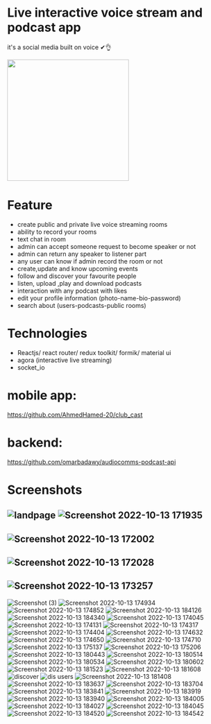# Live interactive voice stream and podcast app
it's a social media built on voice ✔👌

<img src="https://user-images.githubusercontent.com/72945669/175784662-35e4d785-e76a-40fd-b162-0caf7e82511a.png" width="280">

# Feature
- create public and private live voice streaming rooms 
- ability to record your rooms 
- text chat in room
- admin can accept someone request to become speaker or not 
- admin can return any speaker to listener part
- any user can know if admin record the room or not
- create,update and know upcoming events  
- follow and discover your favourite people 
- listen, upload ,play and download podcasts
- interaction with any podcast with likes 
- edit your profile information (photo-name-bio-password)
- search about (users-podcasts-public rooms)

# Technologies
- Reactjs/ react router/ redux toolkit/ formik/ material ui
- agora (interactive live streaming)
- socket_io

# mobile app:
https://github.com/AhmedHamed-20/club_cast

# backend:
https://github.com/omarbadawy/audiocomms-podcast-api
# Screenshots
![landpage](https://user-images.githubusercontent.com/69516726/195837930-8f80075a-62d2-433b-a15d-3755d709163c.png)
![Screenshot 2022-10-13 171935](https://user-images.githubusercontent.com/69516726/195838008-8453f076-88a2-4156-a1a1-21635db2ea4f.png)
-
![Screenshot 2022-10-13 172002](https://user-images.githubusercontent.com/69516726/195838038-a6eb1ff0-5444-4b9d-b658-8d68d3931924.png)
-
![Screenshot 2022-10-13 172028](https://user-images.githubusercontent.com/69516726/195838066-b667f954-fa6a-413a-b725-b0526b33d2d8.png)
-
![Screenshot 2022-10-13 173257](https://user-images.githubusercontent.com/69516726/195838197-11e5e8bf-e2d9-4726-886b-9e3b99bc9eed.png)
-
![Screenshot (3)](https://user-images.githubusercontent.com/69516726/195838249-4cf0de3f-1b10-4fcc-a521-ccee65e8c4da.png)
![Screenshot 2022-10-13 174934](https://user-images.githubusercontent.com/69516726/195838299-5017aea4-4be8-4635-8226-7b6da66e0449.png)
![Screenshot 2022-10-13 174852](https://user-images.githubusercontent.com/69516726/195838318-e761de57-3088-405b-88ec-1e9ffc72b9a6.png)
![Screenshot 2022-10-13 184126](https://user-images.githubusercontent.com/69516726/195838357-24745f69-6580-4255-9451-60c76c9869c9.png)
![Screenshot 2022-10-13 184340](https://user-images.githubusercontent.com/69516726/195838384-d4ee8b8e-c73f-4149-afaf-d2ef6e7b11b3.png)
![Screenshot 2022-10-13 174045](https://user-images.githubusercontent.com/69516726/195838445-c43f9906-1769-4a4d-a433-af17283e84e4.png)
![Screenshot 2022-10-13 174131](https://user-images.githubusercontent.com/69516726/195838467-7201cc72-3ac8-4f77-b7ce-1fc3bf2eb302.png)
![Screenshot 2022-10-13 174317](https://user-images.githubusercontent.com/69516726/195838494-d33d883d-cc5e-4cf7-98f5-d723915578dc.png)
![Screenshot 2022-10-13 174404](https://user-images.githubusercontent.com/69516726/195838512-18b90acd-136b-4fd1-8d96-ebe1a7e8d637.png)
![Screenshot 2022-10-13 174632](https://user-images.githubusercontent.com/69516726/195838524-f87f063b-7aff-47bd-800e-2a7b7ecc4229.png)
![Screenshot 2022-10-13 174650](https://user-images.githubusercontent.com/69516726/195838543-065175be-ea27-4c0f-85ed-102622b65d93.png)
![Screenshot 2022-10-13 174710](https://user-images.githubusercontent.com/69516726/195838565-9e57d3fc-5ccf-4d00-81e9-8bc4b8817f51.png)
![Screenshot 2022-10-13 175137](https://user-images.githubusercontent.com/69516726/195838586-7e67069f-13b9-4609-9990-347e9b1acca4.png)
![Screenshot 2022-10-13 175206](https://user-images.githubusercontent.com/69516726/195838597-b152a3f8-4417-4cdb-9650-7321c9e500a1.png)
![Screenshot 2022-10-13 180443](https://user-images.githubusercontent.com/69516726/195838693-e07ac6bb-fdeb-4a42-b346-697e1e9c378f.png)
![Screenshot 2022-10-13 180514](https://user-images.githubusercontent.com/69516726/195838708-9b31f6b6-1220-45ad-88d6-a503b5fc8887.png)
![Screenshot 2022-10-13 180534](https://user-images.githubusercontent.com/69516726/195838726-9c909cd1-4227-43a8-86e2-5a92c4e41fd6.png)
![Screenshot 2022-10-13 180602](https://user-images.githubusercontent.com/69516726/195838776-9ed054a5-2d6c-4c87-ace7-5c7032d04c26.png)
![Screenshot 2022-10-13 181523](https://user-images.githubusercontent.com/69516726/195838796-2916985c-86af-48c5-ab59-7a7922b2ea4f.png)
![Screenshot 2022-10-13 181608](https://user-images.githubusercontent.com/69516726/195838814-14102e6e-66bd-4f94-b976-56fc45a75061.png)
![discover](https://user-images.githubusercontent.com/69516726/195838848-1787ebae-0141-41f3-8e55-fa67c1d79fa4.png)
![dis users](https://user-images.githubusercontent.com/69516726/195838862-ddfa6670-37ef-49ff-abf7-321bb4f67059.png)
![Screenshot 2022-10-13 181408](https://user-images.githubusercontent.com/69516726/195839008-5974dee8-c177-44cd-b3e8-376c60a11e8f.png)
![Screenshot 2022-10-13 183637](https://user-images.githubusercontent.com/69516726/195839065-8ec44312-f0c4-4e14-8bbb-b80e723b08ce.png)
![Screenshot 2022-10-13 183704](https://user-images.githubusercontent.com/69516726/195839079-c6ee5853-0d94-403a-99be-aea72595ba92.png)
![Screenshot 2022-10-13 183841](https://user-images.githubusercontent.com/69516726/195839093-6974a74a-87dc-4ded-b405-c01a963d681c.png)
![Screenshot 2022-10-13 183919](https://user-images.githubusercontent.com/69516726/195839115-b953ff37-2ee2-4750-8e70-1327a52c2e45.png)
![Screenshot 2022-10-13 183940](https://user-images.githubusercontent.com/69516726/195839135-27c95e0a-4b74-4bf9-9b71-e00b392d589d.png)
![Screenshot 2022-10-13 184005](https://user-images.githubusercontent.com/69516726/195839150-0fd3b00a-f6de-46f1-af11-ebf33f116e08.png)
![Screenshot 2022-10-13 184027](https://user-images.githubusercontent.com/69516726/195839218-278333ce-ca1f-4fd5-ac46-5ae32c7dc70c.png)
![Screenshot 2022-10-13 184045](https://user-images.githubusercontent.com/69516726/195839246-ff374dd5-6cff-4001-ab43-16461afe953d.png)
![Screenshot 2022-10-13 184520](https://user-images.githubusercontent.com/69516726/195839263-96389544-2a0c-4e72-a0a0-754da9ba50a6.png)
![Screenshot 2022-10-13 184542](https://user-images.githubusercontent.com/69516726/195839284-5069972f-06b8-4e80-9ebd-13f7666fb156.png)
